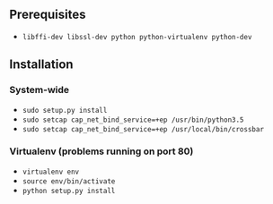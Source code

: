 ## Prerequisites
- `libffi-dev libssl-dev python python-virtualenv python-dev`

## Installation
### System-wide
- `sudo setup.py install`
- `sudo setcap cap_net_bind_service=+ep /usr/bin/python3.5`
- `sudo setcap cap_net_bind_service=+ep /usr/local/bin/crossbar`

### Virtualenv (problems running on port 80)
- `virtualenv env`
- `source env/bin/activate`
- `python setup.py install`